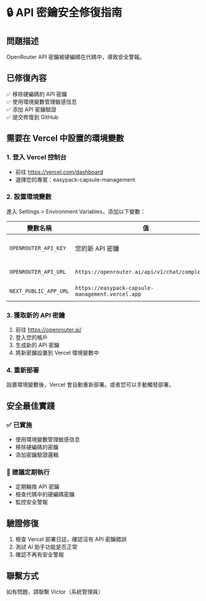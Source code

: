 # 🔒 API 密鑰安全修復指南

## 問題描述
OpenRouter API 密鑰被硬編碼在代碼中，導致安全警報。

## 已修復內容
✅ 移除硬編碼的 API 密鑰  
✅ 使用環境變數管理敏感信息  
✅ 添加 API 密鑰驗證  
✅ 提交修復到 GitHub  

## 需要在 Vercel 中設置的環境變數

### 1. 登入 Vercel 控制台
- 前往 https://vercel.com/dashboard
- 選擇您的專案：easypack-capsule-management

### 2. 設置環境變數
進入 Settings > Environment Variables，添加以下變數：

| 變數名稱 | 值 | 說明 |
|---------|-----|------|
| `OPENROUTER_API_KEY` | 您的新 API 密鑰 | 從 OpenRouter 獲取新密鑰 |
| `OPENROUTER_API_URL` | `https://openrouter.ai/api/v1/chat/completions` | OpenRouter API 端點 |
| `NEXT_PUBLIC_APP_URL` | `https://easypack-capsule-management.vercel.app` | 應用程式 URL |

### 3. 獲取新的 API 密鑰
1. 前往 https://openrouter.ai/
2. 登入您的帳戶
3. 生成新的 API 密鑰
4. 將新密鑰設置到 Vercel 環境變數中

### 4. 重新部署
設置環境變數後，Vercel 會自動重新部署。或者您可以手動觸發部署。

## 安全最佳實踐

### ✅ 已實施
- 使用環境變數管理敏感信息
- 移除硬編碼的密鑰
- 添加密鑰驗證邏輯

### 🔄 建議定期執行
- 定期輪換 API 密鑰
- 檢查代碼中的硬編碼密鑰
- 監控安全警報

## 驗證修復
1. 檢查 Vercel 部署日誌，確認沒有 API 密鑰錯誤
2. 測試 AI 助手功能是否正常
3. 確認不再有安全警報

## 聯繫方式
如有問題，請聯繫 Victor（系統管理員）
